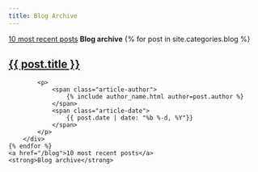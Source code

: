 ```yaml
---
title: Blog Archive
---
```


<div class="container">
    <a href="/blog">10 most recent posts</a>
    <strong>Blog archive</strong>
    {% for post in site.categories.blog %}
        <div class="row">
            <h2>
                <a href="{{ post.url }}">
                    {{ post.title }}
                </a>
            </h2>

            <p>
                <span class="article-author">
                    {% include author_name.html author=post.author %}
                </span>
                <span class="article-date">
                    {{ post.date | date: "%b %-d, %Y"}}
                </span>
            </p>
        </div>
    {% endfor %}
    <a href="/blog">10 most recent posts</a>
    <strong>Blog archive</strong>
</div>

